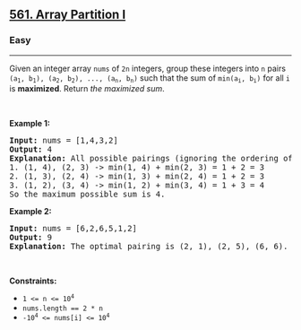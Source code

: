 <h2><a href="https://leetcode.com/problems/array-partition-i/">561. Array Partition I</a></h2><h3>Easy</h3><hr><div style="user-select: auto;"><p style="user-select: auto;">Given an integer array <code style="user-select: auto;">nums</code> of <code style="user-select: auto;">2n</code> integers, group these integers into <code style="user-select: auto;">n</code> pairs <code style="user-select: auto;">(a<sub style="user-select: auto;">1</sub>, b<sub style="user-select: auto;">1</sub>), (a<sub style="user-select: auto;">2</sub>, b<sub style="user-select: auto;">2</sub>), ..., (a<sub style="user-select: auto;">n</sub>, b<sub style="user-select: auto;">n</sub>)</code> such that the sum of <code style="user-select: auto;">min(a<sub style="user-select: auto;">i</sub>, b<sub style="user-select: auto;">i</sub>)</code> for all <code style="user-select: auto;">i</code> is <strong style="user-select: auto;">maximized</strong>. Return<em style="user-select: auto;"> the maximized sum</em>.</p>

<p style="user-select: auto;">&nbsp;</p>
<p style="user-select: auto;"><strong style="user-select: auto;">Example 1:</strong></p>

<pre style="user-select: auto;"><strong style="user-select: auto;">Input:</strong> nums = [1,4,3,2]
<strong style="user-select: auto;">Output:</strong> 4
<strong style="user-select: auto;">Explanation:</strong> All possible pairings (ignoring the ordering of elements) are:
1. (1, 4), (2, 3) -&gt; min(1, 4) + min(2, 3) = 1 + 2 = 3
2. (1, 3), (2, 4) -&gt; min(1, 3) + min(2, 4) = 1 + 2 = 3
3. (1, 2), (3, 4) -&gt; min(1, 2) + min(3, 4) = 1 + 3 = 4
So the maximum possible sum is 4.</pre>

<p style="user-select: auto;"><strong style="user-select: auto;">Example 2:</strong></p>

<pre style="user-select: auto;"><strong style="user-select: auto;">Input:</strong> nums = [6,2,6,5,1,2]
<strong style="user-select: auto;">Output:</strong> 9
<strong style="user-select: auto;">Explanation:</strong> The optimal pairing is (2, 1), (2, 5), (6, 6). min(2, 1) + min(2, 5) + min(6, 6) = 1 + 2 + 6 = 9.
</pre>

<p style="user-select: auto;">&nbsp;</p>
<p style="user-select: auto;"><strong style="user-select: auto;">Constraints:</strong></p>

<ul style="user-select: auto;">
	<li style="user-select: auto;"><code style="user-select: auto;">1 &lt;= n &lt;= 10<sup style="user-select: auto;">4</sup></code></li>
	<li style="user-select: auto;"><code style="user-select: auto;">nums.length == 2 * n</code></li>
	<li style="user-select: auto;"><code style="user-select: auto;">-10<sup style="user-select: auto;">4</sup> &lt;= nums[i] &lt;= 10<sup style="user-select: auto;">4</sup></code></li>
</ul>
</div>
